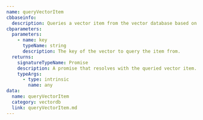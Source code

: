 ```yaml
---
name: queryVectorItem
cbbaseinfo:
  description: Queries a vector item from the vector database based on the provided key.
cbparameters:
  parameters:
    - name: key
      typeName: string
      description: The key of the vector to query the item from.
  returns:
    signatureTypeName: Promise
    description: A promise that resolves with the queried vector item.
    typeArgs:
      - type: intrinsic
        name: any
data:
  name: queryVectorItem
  category: vectordb
  link: queryVectorItem.md
---
```

<CBBaseInfo/> 
 <CBParameters/>